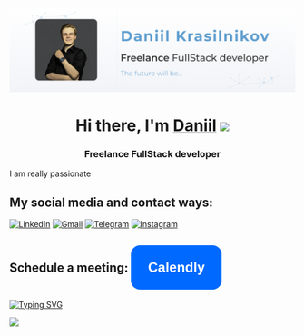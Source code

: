 <img src="./assets/github_banner.png" alt="альтернативный текст">

<h1 align="center">Hi there, I'm <a href="https://krasilnikov.info" target="_blank">Daniil</a> 
<img src="https://github.com/blackcater/blackcater/raw/main/images/Hi.gif" height="32"/></h1>
<h3 align="center">Freelance FullStack developer</h3>

<p>I am really passionate </p>

<h2 align='left'>My social media and contact ways: </h2>

<a target="_blank" href="https://www.linkedin.com/in/daniil-krasilnikov/">![LinkedIn](https://img.shields.io/badge/linkedin-%230077B5.svg?style=for-the-badge&logo=linkedin&logoColor=white)</a>
<a target="_blank" href="mailto:krasilnikov.orchid@gmail.com?subject=Offer&body=Hi,%20Daniil!%20I%20wanted%20to...">![Gmail](https://img.shields.io/badge/Gmail-D14836?style=for-the-badge&logo=gmail&logoColor=white)</a>
<a target="_blank" href="https://web.telegram.org/k/#@d_karas">![Telegram](https://img.shields.io/badge/Telegram-2CA5E0?style=for-the-badge&logo=telegram&logoColor=white)</a>
<a target="_blank" href="https://www.instagram.com/dan_krasilnikov/">![Instagram](https://img.shields.io/badge/Instagram-%23E4405F.svg?style=for-the-badge&logo=Instagram&logoColor=white)</a>

<h2 align='left'>Schedule a meeting:  <a target="_blank" href='https://calendly.com/krasilnikov-orchid/30min'><button style='background: #0069ff;box-shadow:none;outline:none;border: none;border-radius:16px;'><p style='font-weight: 600;font-size: 24px;color:white;padding: 0 24px;'>Calendly</p></button></a>
</h2>




[![Typing SVG](https://readme-typing-svg.herokuapp.com?color=%2336BCF7&lines=Computer+science+student)](https://git.io/typing-svg)


![](https://github-profile-summary-cards.vercel.app/api/cards/profile-details?username=dankrasilnikov&theme=nord_dark)
